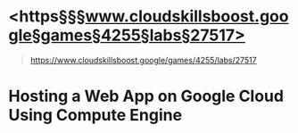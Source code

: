 
# <https§§§www.cloudskillsboost.google§games§4255§labs§27517>
> <https://www.cloudskillsboost.google/games/4255/labs/27517>


# Hosting a Web App on Google Cloud Using Compute Engine
